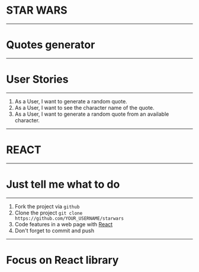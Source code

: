 # STAR WARS

---

# Quotes generator

---

# User Stories

---

1. As a User, I want to generate a random quote.
1. As a User, I want to see the character name of the quote.
1. As a User, I want to generate a random quote from an available character.

---

# REACT

---

# Just tell me what to do

---

1. Fork the project via `github`
1. Clone the project `git clone https://github.com/YOUR_USERNAME/starwars`
1. Code features in a web page with [React](https://facebook.github.io/react/)
1. Don't forget to commit and push

---

# Focus on React library
